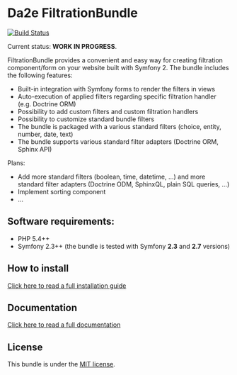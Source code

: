 # Da2e FiltrationBundle

[![Build Status](https://travis-ci.org/dmitrya2e/filtration-bundle.svg?branch=dev)](https://travis-ci.org/dmitrya2e/filtration-bundle)

Current status: **WORK IN PROGRESS**.

FiltrationBundle provides a convenient and easy way for creating filtration component/form on your website built with Symfony 2.
The bundle includes the following features:

- Built-in integration with Symfony forms to render the filters in views
- Auto-execution of applied filters regarding specific filtration handler (e.g. Doctrine ORM)
- Possibility to add custom filters and custom filtration handlers
- Possibility to customize standard bundle filters
- The bundle is packaged with a various standard filters (choice, entity, number, date, text)
- The bundle supports various standard filter adapters (Doctrine ORM, Sphinx API)

Plans:

- Add more standard filters (boolean, time, datetime, ...) and more standard filter adapters (Doctrine ODM, SphinxQL, plain SQL queries, ...)
- Implement sorting component
- ...

## Software requirements:

- PHP 5.4++
- Symfony 2.3++ (the bundle is tested with Symfony **2.3** and **2.7** versions)

## How to install

[Click here to read a full installation guide](Resources/docs/how-to-install.md)

## Documentation

[Click here to read a full documentation](Resources/docs/index.md)

## License

This bundle is under the [MIT license](LICENSE).
